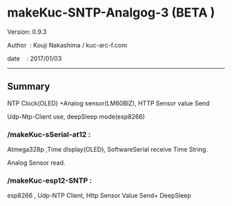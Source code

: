 ﻿# makeKuc-SNTP-Analgog-3 (BETA )

 Version: 0.9.3

 Author  : Kouji Nakashima / kuc-arc-f.com

 date    : 2017/01/03

***

## Summary
 NTP Clock(OLED) +Analog sensor(LM60BIZ), HTTP Sensor value Send

 Udp-Ntp-Client use, deepSleep mode(esp8266)

### /makeKuc-sSerial-at12 :
 Atmega328p ,Time display(OLED), SoftwareSerial receive Time String.
 
 Analog Sensor read.

### /makeKuc-esp12-SNTP :
 esp8266 , Udp-NTP Client, Http Sensor Value Send+ DeepSleep

